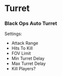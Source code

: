 # Turret
### Black Ops Auto Turret
Settings:
   * Attack Range
   * Hits To Kill
   * FOV Limit
   * Min Turret Delay
   * Max Turret Delay
   * Kill Players?
